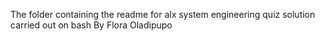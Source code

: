 The folder containing the readme for alx system engineering quiz solution carried out on bash 
 By Flora Oladipupo
